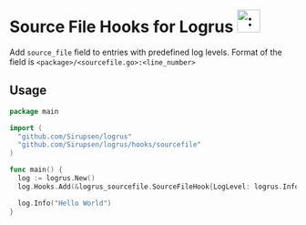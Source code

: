# Source File Hooks for Logrus <img src="http://i.imgur.com/hTeVwmJ.png" width="40" height="40" alt=":walrus:" class="emoji" title=":walrus:"/>

Add `source_file` field to entries with predefined log levels. Format of the field is `<package>/<sourcefile.go>:<line_number>`

## Usage

```go
package main

import (
  "github.com/Sirupsen/logrus"
  "github.com/Sirupsen/logrus/hooks/sourcefile"
)

func main() {
  log := logrus.New()
  log.Hooks.Add(&logrus_sourcefile.SourceFileHook{LogLevel: logrus.InfoLevel})

  log.Info("Hello World")
}
```
